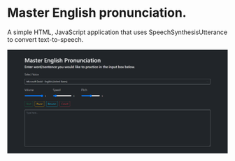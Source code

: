 # Master English pronunciation.
A simple HTML, JavaScript application that uses SpeechSynthesisUtterance to convert text-to-speech.

![Output](/output/image.png)
